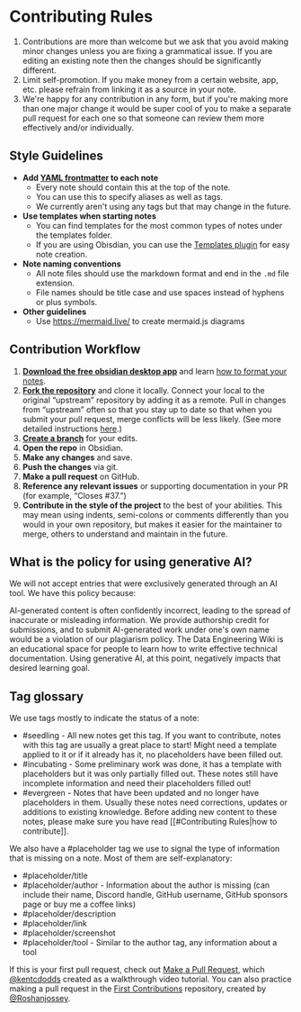 # Contributing Rules

1. Contributions are more than welcome but we ask that you avoid making minor changes unless you are fixing a grammatical issue. If you are editing an existing note then the changes should be significantly different.
2. Limit self-promotion. If you make money from a certain website, app, etc. please refrain from linking it as a source in your note.
3. We're happy for any contribution in any form, but if you're making more than one major change it would be super cool of you to make a separate pull request for each one so that someone can review them more effectively and/or individually.

## Style Guidelines

- **Add [YAML frontmatter](https://help.obsidian.md/Advanced+topics/YAML+front+matter) to each note**
  - Every note should contain this at the top of the note.
  - You can use this to specify aliases as well as tags.
  - We currently aren't using any tags but that may change in the future.
- **Use templates when starting notes**
  - You can find templates for the most common types of notes under the templates folder.
  - If you are using Obisdian, you can use the [Templates plugin](https://help.obsidian.md/Plugins/Templates) for easy note creation.
- **Note naming conventions**
  - All note files should use the markdown format and end in the `.md` file extension.
  - File names should be title case and use spaces instead of hyphens or plus symbols.
- **Other guidelines**
	- Use https://mermaid.live/ to create mermaid.js diagrams

## Contribution Workflow

1.  [**Download the free obsidian desktop app**](https://obsidian.md/) and learn [how to format your notes](https://help.obsidian.md/How+to/Format+your+notes).
2.  [**Fork the repository**](https://guides.github.com/activities/forking/) and clone it locally. Connect your local to the original “upstream” repository by adding it as a remote. Pull in changes from “upstream” often so that you stay up to date so that when you submit your pull request, merge conflicts will be less likely. (See more detailed instructions [here](https://help.github.com/articles/syncing-a-fork/).)
3.  [**Create a branch**](https://guides.github.com/introduction/flow/) for your edits.
4.  **Open the repo** in Obsidian.
5.  **Make any changes** and save.
6.  **Push the changes** via git.
7.  **Make a pull request** on GitHub.
8.  **Reference any relevant issues** or supporting documentation in your PR (for example, “Closes #37.”)
9.  **Contribute in the style of the project** to the best of your abilities. This may mean using indents, semi-colons or comments differently than you would in your own repository, but makes it easier for the maintainer to merge, others to understand and maintain in the future.

## What is the policy for using generative AI?

We will not accept entries that were exclusively generated through an AI tool. We have this policy because:

AI-generated content is often confidently incorrect, leading to the spread of inaccurate or misleading information.
We provide authorship credit for submissions, and to submit AI-generated work under one's own name would be a violation of our plagiarism policy.
The Data Engineering Wiki is an educational space for people to learn how to write effective technical documentation. Using generative AI, at this point, negatively impacts that desired learning goal.

## Tag glossary

We use tags mostly to indicate the status of a note:

-   #seedling - All new notes get this tag. If you want to contribute, notes with this tag are usually a great place to start! Might need a template applied to it or if it already has it, no placeholders have been filled out.
-   #incubating - Some preliminary work was done, it has a template with placeholders but it was only partially filled out. These notes still have incomplete information and need their placeholders filled out!
-   #evergreen - Notes that have been updated and no longer have placeholders in them. Usually these notes need corrections, updates or additions to existing knowledge. Before adding new content to these notes, please make sure you have read [[#Contributing Rules|how to contribute]].

We also have a #placeholder tag we use to signal the type of information that is missing on a note. Most of them are self-explanatory:

-   #placeholder/title
-   #placeholder/author - Information about the author is missing (can include their name, Discord handle, GitHub username, GitHub sponsors page or buy me a coffee links)
-   #placeholder/description
-   #placeholder/link
-   #placeholder/screenshot
-   #placeholder/tool - Similar to the author tag, any information about a tool

If this is your first pull request, check out [Make a Pull Request](http://makeapullrequest.com/), which [@kentcdodds](https://github.com/kentcdodds) created as a walkthrough video tutorial. You can also practice making a pull request in the [First Contributions](https://github.com/Roshanjossey/first-contributions) repository, created by [@Roshanjossey](https://github.com/Roshanjossey).
